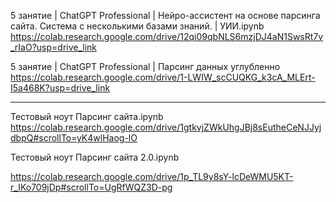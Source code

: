 5 занятие | ChatGPT Professional | Нейро-ассистент на основе парсинга сайта. Система с несколькими базами знаний. | УИИ.ipynb
https://colab.research.google.com/drive/12qi09qbNLS6mzjDJ4aN1SwsRt7v_rIaO?usp=drive_link

5 занятие | ChatGPT Professional | Парсинг данных углубленно
https://colab.research.google.com/drive/1-LWIW_scCUQKG_k3cA_MLErt-I5a468K?usp=drive_link

----------------------------------
Тестовый ноут Парсинг сайта.ipynb
https://colab.research.google.com/drive/1gtkvjZWkUhgJBj8sEutheCeNJJyjdbpQ#scrollTo=yK4wlHaog-lO

Тестовый ноут Парсинг сайта 2.0.ipynb

https://colab.research.google.com/drive/1p_TL9y8sY-lcDeWMU5KT-r_IKo709jDp#scrollTo=UgRfWQZ3D-pg
